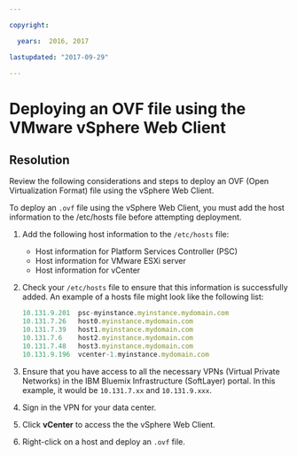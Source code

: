 ```yaml
---

copyright:

  years:  2016, 2017

lastupdated: "2017-09-29"

---
```


# Deploying an OVF file using the VMware vSphere Web Client

## Resolution

Review the following considerations and steps to deploy an OVF (Open Virtualization Format) file using the vSphere Web Client.

To deploy an `.ovf` file using the vSphere Web Client, you must add the host information to the /etc/hosts file before attempting deployment.

1. Add the following host information to the `/etc/hosts` file:

   * Host information for Platform Services Controller (PSC)
   * Host information for VMware ESXi server
   * Host information for vCenter
2. Check your `/etc/hosts` file to ensure that this information is successfully added. An example of a hosts file might look like the following list:

    ```javascript
    10.131.9.201  psc-myinstance.myinstance.mydomain.com
    10.131.7.26   host0.myinstance.mydomain.com
    10.131.7.39   host1.myinstance.mydomain.com
    10.131.7.6    host2.myinstance.mydomain.com
    10.131.7.48   host3.myinstance.mydomain.com
    10.131.9.196  vcenter-1.myinstance.mydomain.com
    ```
3. Ensure that you have access to all the necessary VPNs (Virtual Private Networks) in the IBM Bluemix Infrastructure (SoftLayer) portal. In this example, it would be `10.131.7.xx` and `10.131.9.xxx`.
4. Sign in the VPN for your data center.
5. Click **vCenter** to access the the vSphere Web Client.
6. Right-click on a host and deploy an `.ovf` file.
